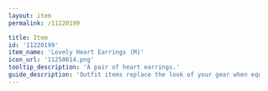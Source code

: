 ```yaml
---
layout: item
permalink: /11220199

title: Item
id: '11220199'
item_name: 'Lovely Heart Earrings (M)'
icon_url: '11250014.png'
tooltip_description: 'A pair of heart earrings.'
guide_description: 'Outfit items replace the look of your gear when equipped.'
---
```

